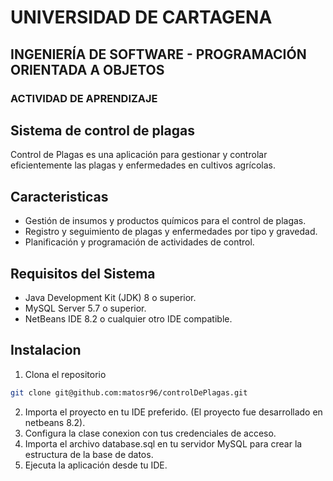 # UNIVERSIDAD DE CARTAGENA
## INGENIERÍA DE SOFTWARE - PROGRAMACIÓN ORIENTADA A OBJETOS
### ACTIVIDAD DE APRENDIZAJE

## Sistema de control de plagas

Control de Plagas es una aplicación para gestionar y controlar eficientemente las plagas y enfermedades en cultivos agrícolas.

## Caracteristicas
- Gestión de insumos y productos químicos para el control de plagas.
- Registro y seguimiento de plagas y enfermedades por tipo y gravedad.
- Planificación y programación de actividades de control.

## Requisitos del Sistema

- Java Development Kit (JDK) 8 o superior.
- MySQL Server 5.7 o superior.
- NetBeans IDE 8.2 o cualquier otro IDE compatible.

## Instalacion

1. Clona el repositorio

```bash 
git clone git@github.com:matosr96/controlDePlagas.git
```

2. Importa el proyecto en tu IDE preferido. (El proyecto fue desarrollado en netbeans 8.2).
3. Configura la clase conexion con tus credenciales de acceso.
4. Importa el archivo database.sql en tu servidor MySQL para crear la estructura de la base de datos.
5. Ejecuta la aplicación desde tu IDE.
